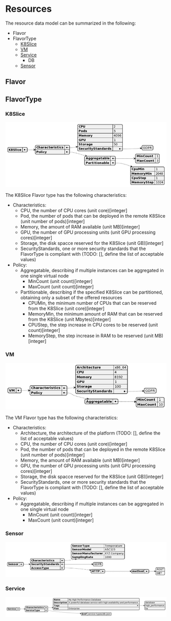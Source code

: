# Resources

The resource data model can be summarized in the following:
 - Flavor
 - FlavorType
   - [K8Slice](#K8Slice)
   - [VM](#VM)
   - [Service](#Service)
     - DB
   - [Sensor](#Sensor)

## Flavor

## FlavorType

### K8Slice

![K8slice](models/examples/img/flavor-types/k8slice.png)

The K8Slice Flavor type has the following characteristics:
 - Characteristics: 
   - CPU, the number of CPU cores (unit core)[integer]
   - Pod, the number of pods that can be deployed in the remote K8Slice (unit number of pods)[integer]
   - Memory, the amount of RAM available (unit MB)[integer]
   - GPU, the number of GPU processing units (unit GPU processing cores)[integer]
   - Storage, the disk spacce reserved for the K8Slice (unit GB)[integer]
   - SecurityStandards, one or more security standards that the FlavorType is compliant with (TODO: [], define the list of acceptable values)
 - Policy:
   - Aggregatable, describing if multiple instances can be aggregated in one single virtual node
     - MinCount (unit count)[integer]
     - MaxCount (unit count)[integer]
   - Partitionable, describing if the specified K8Slice can be  partitioned, obtaining only a subset of the offered resources
     - CPUMin, the minimum number of CPUs that can be reserved from the K8Slice (unit core)[integer]
     - MemoryMin, the minimum amount of RAM that can be reserved from the K8Slice (unit Mbytes)[integer]
     - CPUStep, the step increase in CPU cores to be reserved (unit count)[integer]
     - MemoryStep, the step increase in RAM to be reserved (unit MB)[integer]


### VM

![vm](models/examples/img/flavor-types/vm.png)

The VM Flavor type has the following characteristics:
 - Characteristics:
   - Architecture, the architecture of the platform (TODO: [], define the list of acceptable values)
   - CPU, the number of CPU cores (unit core)[integer]
   - Pod, the number of pods that can be deployed in the remote K8Slice (unit number of pods)[integer]
   - Memory, the amount of RAM available (unit MB)[integer]
   - GPU, the number of GPU processing units (unit GPU processing cores)[integer]
   - Storage, the disk spacce reserved for the K8Slice (unit GB)[integer]
   - SecurityStandards, one or more security standards that the FlavorType is compliant with (TODO: [], define the list of acceptable values)
 - Policy:
   - Aggregatable, describing if multiple instances can be aggregated in one single virtual node
     - MinCount (unit count)[integer]
     - MaxCount (unit count)[integer]


### Sensor

![sensor](models/examples/img/flavor-types/sensor.png)

### Service

![service](models/examples/img/flavor-types/service.png)